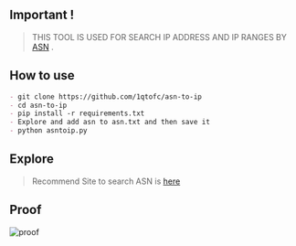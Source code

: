 ## Important !

> THIS TOOL IS USED FOR SEARCH IP ADDRESS AND IP RANGES BY [ASN](https://www.iplocation.net/asn) .

## How to use

```markdown
- git clone https://github.com/1qtofc/asn-to-ip
- cd asn-to-ip
- pip install -r requirements.txt
- Explore and add asn to asn.txt and then save it
- python asntoip.py
```

## Explore

> Recommend Site to search ASN is [here](https://ipinfo.io/countries)

## Proof

![proof](https://user-images.githubusercontent.com/114583810/192851993-4bb1d1ce-4212-4cee-a2c1-04d7342e1611.PNG)
